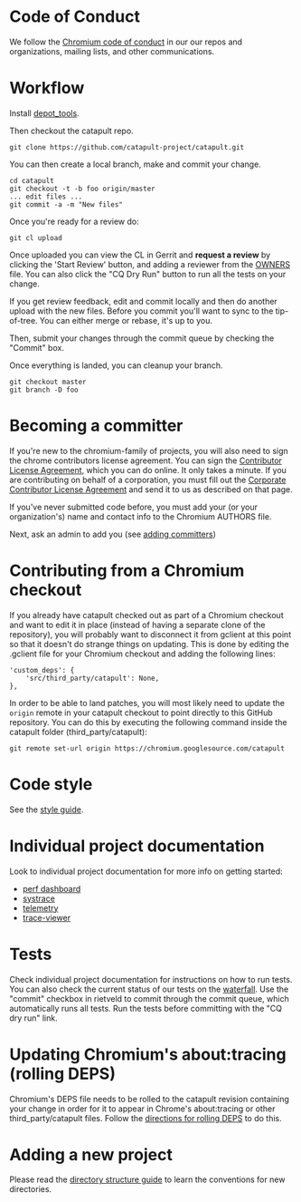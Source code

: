 <!-- Copyright 2015 The Chromium Authors. All rights reserved.
     Use of this source code is governed by a BSD-style license that can be
     found in the LICENSE file.
-->
# Code of Conduct

We follow the [Chromium code of conduct](
https://chromium.googlesource.com/chromium/src/+/master/CODE_OF_CONDUCT.md) in
our our repos and organizations, mailing lists, and other communications.

# Workflow

Install [depot_tools](
https://www.chromium.org/developers/how-tos/install-depot-tools).

Then checkout the catapult repo.

`git clone https://github.com/catapult-project/catapult.git`

You can then create a local branch, make and commit your change.

```
cd catapult
git checkout -t -b foo origin/master
... edit files ...
git commit -a -m "New files"
```

Once you're ready for a review do:

`git cl upload`

Once uploaded you can view the CL in Gerrit and **request a review** by
clicking the 'Start Review' button, and adding a reviewer from the
[OWNERS](/OWNERS) file. You can also click the "CQ Dry Run" button to run all
the tests on your change.

If you get review feedback, edit and commit locally and then do another upload
with the new files. Before you commit you'll want to sync to the tip-of-tree.
You can either merge or rebase, it's up to you.

Then, submit your changes through the commit queue by checking the "Commit" box.

Once everything is landed, you can cleanup your branch.

```
git checkout master
git branch -D foo
```

# Becoming a committer

If you're new to the chromium-family of projects, you will also need to sign the
chrome contributors license agreement. You can sign the
[Contributor License Agreement](
https://cla.developers.google.com/about/google-individual?csw=1), which you can
do online.
It only takes a minute. If you are contributing on behalf of a corporation, you
must fill out the [Corporate Contributor License Agreement](
https://cla.developers.google.com/about/google-corporate?csw=1) and send it to
us as described on that page.

If you've never submitted code before, you must add your (or your
organization's) name and contact info to the Chromium AUTHORS file.

Next, ask an admin to add you (see
[adding committers](/docs/adding-committers.md))

# Contributing from a Chromium checkout

If you already have catapult checked out as part of a Chromium checkout and want
to edit it in place (instead of having a separate clone of the repository), you
will probably want to disconnect it from gclient at this point so that it
doesn't do strange things on updating. This is done by editing the .gclient file
for your Chromium checkout and adding the following lines:

```
'custom_deps': {
    'src/third_party/catapult': None,
},
```

In order to be able to land patches, you will most likely need to update the
`origin` remote in your catapult checkout to point directly to this GitHub
repository. You can do this by executing the following command inside the
catapult folder (third_party/catapult):

`git remote set-url origin https://chromium.googlesource.com/catapult`

# Code style

See the [style guide](/docs/style-guide.md).

# Individual project documentation

Look to individual project documentation for more info on getting started:
   * [perf dashboard](/dashboard/README.md)
   * [systrace](/systrace/README.md)
   * [telemetry](/telemetry/README.md)
   * [trace-viewer](/tracing/README.md)

# Tests

Check individual project documentation for instructions on how to run tests.
You can also check the current status of our tests on the
[waterfall](http://build.chromium.org/p/client.catapult/waterfall).
Use the "commit" checkbox in rietveld to commit through the commit queue, which
automatically runs all tests. Run the tests before committing with the
"CQ dry run" link.

# Updating Chromium's about:tracing (rolling DEPS)

Chromium's DEPS file needs to be rolled to the catapult revision containing your
change in order for it to appear in Chrome's about:tracing or other
third_party/catapult files. Follow the [directions for rolling DEPS](/docs/rolling-deps.md)
to do this.

# Adding a new project

Please read the [directory structure guide](/docs/directory-structure.md)
to learn the conventions for new directories.
